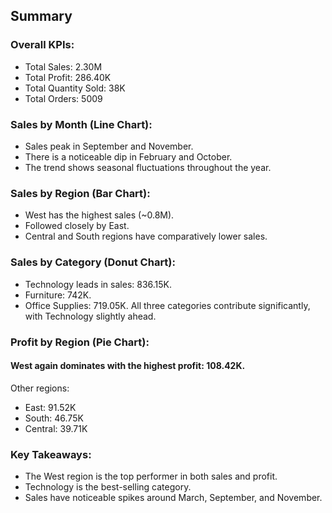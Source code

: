 ## Summary


### Overall KPIs:
- Total Sales: 2.30M
- Total Profit: 286.40K
- Total Quantity Sold: 38K
- Total Orders: 5009

### Sales by Month (Line Chart):
- Sales peak in September and November.
- There is a noticeable dip in February and October.
- The trend shows seasonal fluctuations throughout the year.

### Sales by Region (Bar Chart):
- West has the highest sales (~0.8M).
- Followed closely by East.
- Central and South regions have comparatively lower sales.

### Sales by Category (Donut Chart):
- Technology leads in sales: 836.15K.
- Furniture: 742K.
- Office Supplies: 719.05K.
All three categories contribute significantly, with Technology slightly ahead.

### Profit by Region (Pie Chart):
#### West again dominates with the highest profit: 108.42K.
Other regions:
- East: 91.52K
- South: 46.75K
- Central: 39.71K

### Key Takeaways:
- The West region is the top performer in both sales and profit.
- Technology is the best-selling category.
- Sales have noticeable spikes around March, September, and November.


